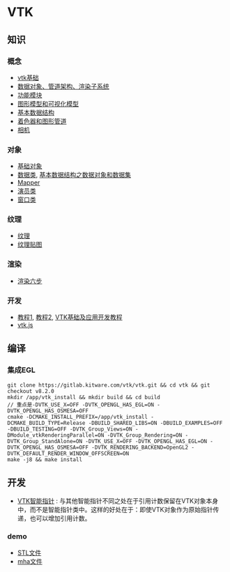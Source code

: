 # VTK
## 知识
### 概念
* [vtk基础](https://www.zhihu.com/column/c_1406939506679951360)
* [数据对象、管道架构、渲染子系统](https://blog.csdn.net/charce_you/article/details/93486241)
* [功能模块](https://blog.csdn.net/charce_you/article/details/93486758)
* [图形模型和可视化模型](https://blog.csdn.net/charce_you/article/details/91637379)
* [基本数据结构](https://blog.csdn.net/deepsprings/article/details/107942471)
* [着色器和图形管道](https://blog.csdn.net/charce_you/article/details/91345079)
* [相机](https://blog.csdn.net/charce_you/article/details/91315507)

### 对象
* [基础对象](https://blog.csdn.net/charce_you/article/details/93657792)
* [数据类](https://blog.csdn.net/charce_you/article/details/94427418), [基本数据结构之数据对象和数据集](https://blog.csdn.net/webzhuce/article/details/72615468)
* [Mapper](https://blog.csdn.net/charce_you/article/details/94627490)
* [演员类](https://blog.csdn.net/charce_you/article/details/94427411)
* [窗口类](https://blog.csdn.net/charce_you/article/details/93659023)

### 纹理
* [纹理](https://blog.csdn.net/charce_you/article/details/91635577)
* [纹理贴图](https://blog.csdn.net/charce_you/article/details/97948687)

### 渲染
* [渲染六步](https://zhuanlan.zhihu.com/p/375918788)

### 开发
* [教程1](https://blog.csdn.net/weixin_41755306/category_11615855.html), [教程2](https://blog.csdn.net/charce_you/category_9016041.html), [VTK基础及应用开发教程](https://blog.csdn.net/www_doling_net/article/details/8763686)
* [vtk.js](https://juejin.cn/post/6854573220121542670)

## 编译
### 集成EGL
```
git clone https://gitlab.kitware.com/vtk/vtk.git && cd vtk && git checkout v8.2.0
mkdir /app/vtk_install && mkdir build && cd build
// 重点是-DVTK_USE_X=OFF -DVTK_OPENGL_HAS_EGL=ON -DVTK_OPENGL_HAS_OSMESA=OFF
cmake -DCMAKE_INSTALL_PREFIX=/app/vtk_install -DCMAKE_BUILD_TYPE=Release -DBUILD_SHARED_LIBS=ON -DBUILD_EXAMPLES=OFF -DBUILD_TESTING=OFF -DVTK_Group_Views=ON -DModule_vtkRenderingParallel=ON -DVTK_Group_Rendering=ON -DVTK_Group_StandAlone=ON -DVTK_USE_X=OFF -DVTK_OPENGL_HAS_EGL=ON -DVTK_OPENGL_HAS_OSMESA=OFF -DVTK_RENDERING_BACKEND=OpenGL2 -DVTK_DEFAULT_RENDER_WINDOW_OFFSCREEN=ON
make -j8 && make install
```

## 开发
* [VTK智能指针](https://blog.csdn.net/WU9797/article/details/107854988) : 与其他智能指针不同之处在于引用计数保留在VTK对象本身中，而不是智能指针类中。这样的好处在于：即使VTK对象作为原始指针传递，也可以增加引用计数。

### demo
* [STL文件](https://server.php1.cn/detail/vtk_ShiZhan_-_Sh_e1895aa1.html)
* [mha文件](https://codeantenna.com/a/grbNCqaiyt)
